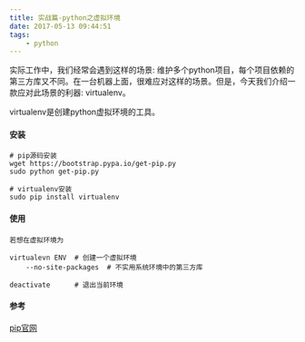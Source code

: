 ```yaml
---
title: 实战篇-python之虚拟环境
date: 2017-05-13 09:44:51
tags:
    - python
---
```


实际工作中，我们经常会遇到这样的场景: 维护多个python项目，每个项目依赖的第三方库又不同。在一台机器上面，很难应对这样的场景。但是，今天我们介绍一款应对此场景的利器: virtualenv。

virtualenv是创建python虚拟环境的工具。

#### 安装

```
# pip源码安装
wget https://bootstrap.pypa.io/get-pip.py
sudo python get-pip.py

# virtualenv安装
sudo pip install virtualenv
```

#### 使用


```
若想在虚拟环境为
```

```
virtualevn ENV  # 创建一个虚拟环境
    --no-site-packages  # 不实用系统环境中的第三方库

deactivate      # 退出当前环境
```






#### 参考

[pip官网](https://pip.pypa.io/en/latest/installing/#python-and-os-compatibility)